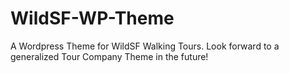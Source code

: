 # WildSF-WP-Theme

A Wordpress Theme for WildSF Walking Tours. Look forward to a generalized Tour Company Theme in the future!
